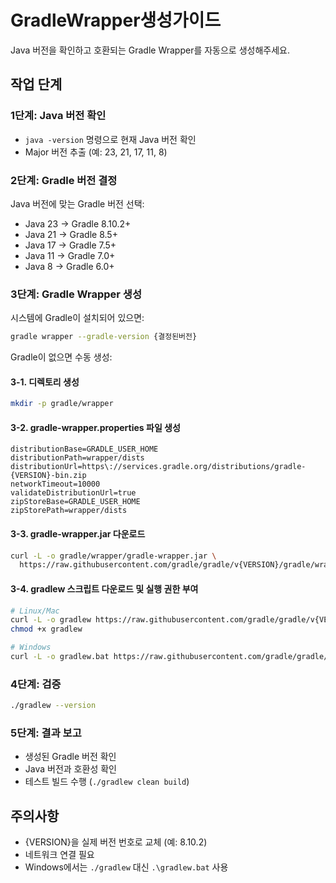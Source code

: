 # GradleWrapper생성가이드

Java 버전을 확인하고 호환되는 Gradle Wrapper를 자동으로 생성해주세요.

## 작업 단계

### 1단계: Java 버전 확인
- `java -version` 명령으로 현재 Java 버전 확인
- Major 버전 추출 (예: 23, 21, 17, 11, 8)

### 2단계: Gradle 버전 결정
Java 버전에 맞는 Gradle 버전 선택:
- Java 23 → Gradle 8.10.2+
- Java 21 → Gradle 8.5+
- Java 17 → Gradle 7.5+
- Java 11 → Gradle 7.0+
- Java 8 → Gradle 6.0+

### 3단계: Gradle Wrapper 생성

시스템에 Gradle이 설치되어 있으면:
```bash
gradle wrapper --gradle-version {결정된버전}
```

Gradle이 없으면 수동 생성:

#### 3-1. 디렉토리 생성
```bash
mkdir -p gradle/wrapper
```

#### 3-2. gradle-wrapper.properties 파일 생성
```properties
distributionBase=GRADLE_USER_HOME
distributionPath=wrapper/dists
distributionUrl=https\://services.gradle.org/distributions/gradle-{VERSION}-bin.zip
networkTimeout=10000
validateDistributionUrl=true
zipStoreBase=GRADLE_USER_HOME
zipStorePath=wrapper/dists
```

#### 3-3. gradle-wrapper.jar 다운로드
```bash
curl -L -o gradle/wrapper/gradle-wrapper.jar \
  https://raw.githubusercontent.com/gradle/gradle/v{VERSION}/gradle/wrapper/gradle-wrapper.jar
```

#### 3-4. gradlew 스크립트 다운로드 및 실행 권한 부여
```bash
# Linux/Mac
curl -L -o gradlew https://raw.githubusercontent.com/gradle/gradle/v{VERSION}/gradlew
chmod +x gradlew

# Windows
curl -L -o gradlew.bat https://raw.githubusercontent.com/gradle/gradle/v{VERSION}/gradlew.bat
```

### 4단계: 검증
```bash
./gradlew --version
```

### 5단계: 결과 보고
- 생성된 Gradle 버전 확인
- Java 버전과 호환성 확인
- 테스트 빌드 수행 (`./gradlew clean build`)

## 주의사항
- {VERSION}을 실제 버전 번호로 교체 (예: 8.10.2)
- 네트워크 연결 필요
- Windows에서는 `./gradlew` 대신 `.\gradlew.bat` 사용

